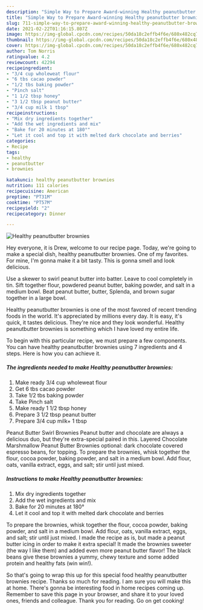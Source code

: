 ```yaml
---
description: "Simple Way to Prepare Award-winning Healthy peanutbutter brownies"
title: "Simple Way to Prepare Award-winning Healthy peanutbutter brownies"
slug: 711-simple-way-to-prepare-award-winning-healthy-peanutbutter-brownies
date: 2021-02-22T01:16:15.807Z
image: https://img-global.cpcdn.com/recipes/50da18c2effb4f6e/680x482cq70/healthy-peanutbutter-brownies-recipe-main-photo.jpg
thumbnail: https://img-global.cpcdn.com/recipes/50da18c2effb4f6e/680x482cq70/healthy-peanutbutter-brownies-recipe-main-photo.jpg
cover: https://img-global.cpcdn.com/recipes/50da18c2effb4f6e/680x482cq70/healthy-peanutbutter-brownies-recipe-main-photo.jpg
author: Tom Norris
ratingvalue: 4.2
reviewcount: 42294
recipeingredient:
- "3/4 cup wholeweat flour"
- "6 tbs cacao powder"
- "1/2 tbs baking powder"
- "Pinch salt"
- "1 1/2 tbsp honey"
- "3 1/2 tbsp peanut butter"
- "3/4 cup milk 1 tbsp"
recipeinstructions:
- "Mix dry ingredients together"
- "Add the wet ingredients and mix"
- "Bake for 20 minutes at 180°"
- "Let it cool and top it with melted dark chocolate and berries"
categories:
- Recipe
tags:
- healthy
- peanutbutter
- brownies

katakunci: healthy peanutbutter brownies 
nutrition: 111 calories
recipecuisine: American
preptime: "PT31M"
cooktime: "PT57M"
recipeyield: "2"
recipecategory: Dinner

---
```



![Healthy peanutbutter brownies](https://img-global.cpcdn.com/recipes/50da18c2effb4f6e/680x482cq70/healthy-peanutbutter-brownies-recipe-main-photo.jpg)

Hey everyone, it is Drew, welcome to our recipe page. Today, we're going to make a special dish, healthy peanutbutter brownies. One of my favorites. For mine, I'm gonna make it a bit tasty. This is gonna smell and look delicious.

Use a skewer to swirl peanut butter into batter. Leave to cool completely in tin. Sift together flour, powdered peanut butter, baking powder, and salt in a medium bowl. Beat peanut butter, butter, Splenda, and brown sugar together in a large bowl.

Healthy peanutbutter brownies is one of the most favored of recent trending foods in the world. It's appreciated by millions every day. It is easy, it's quick, it tastes delicious. They're nice and they look wonderful. Healthy peanutbutter brownies is something which I have loved my entire life.


To begin with this particular recipe, we must prepare a few components. You can have healthy peanutbutter brownies using 7 ingredients and 4 steps. Here is how you can achieve it.

<!--inarticleads1-->

##### The ingredients needed to make Healthy peanutbutter brownies:

1. Make ready 3/4 cup wholeweat flour
1. Get 6 tbs cacao powder
1. Take 1/2 tbs baking powder
1. Take Pinch salt
1. Make ready 1 1/2 tbsp honey
1. Prepare 3 1/2 tbsp peanut butter
1. Prepare 3/4 cup milk+ 1 tbsp


Peanut Butter Swirl Brownies Peanut butter and chocolate are always a delicious duo, but they&#39;re extra-special paired in this. Layered Chocolate Marshmallow Peanut Butter Brownies optional: dark chocolate covered espresso beans, for topping. To prepare the brownies, whisk together the flour, cocoa powder, baking powder, and salt in a medium bowl. Add flour, oats, vanilla extract, eggs, and salt; stir until just mixed. 

<!--inarticleads2-->

##### Instructions to make Healthy peanutbutter brownies:

1. Mix dry ingredients together
1. Add the wet ingredients and mix
1. Bake for 20 minutes at 180°
1. Let it cool and top it with melted dark chocolate and berries


To prepare the brownies, whisk together the flour, cocoa powder, baking powder, and salt in a medium bowl. Add flour, oats, vanilla extract, eggs, and salt; stir until just mixed. I made the recipe as is, but made a peanut butter icing in order to make it extra special! It made the brownies sweeter (the way I like them) and added even more peanut butter flavor! The black beans give these brownies a yummy, chewy texture and some added protein and healthy fats (win win!). 

So that's going to wrap this up for this special food healthy peanutbutter brownies recipe. Thanks so much for reading. I am sure you will make this at home. There's gonna be interesting food in home recipes coming up. Remember to save this page in your browser, and share it to your loved ones, friends and colleague. Thank you for reading. Go on get cooking!
